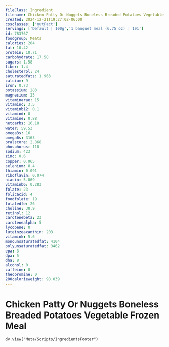 ```yaml
---
fileClass: Ingredient
filename: Chicken Patty Or Nuggets Boneless Breaded Potatoes Vegetable Frozen Meal
created: 2024-12-21T19:27:02-06:00
cssclasses: ['nutFact']
servings: ['Default | 100g','1 banquet meal (6.75 oz) | 191']
id: 783767
foodgroup: Meats
calories: 204
fat: 10.42
protein: 10.71
carbohydrate: 17.58
sugars: 1.58
fiber: 1.4
cholesterol: 24
saturatedfats: 1.963
calcium: 9
iron: 0.73
potassium: 283
magnesium: 25
vitaminarae: 15
vitaminc: 3.5
vitaminb12: 0.1
vitamind: 0
vitamine: 0.88
netcarbs: 16.18
water: 59.53
omega3s: 16
omega6s: 3163
pralscore: 2.868
phosphorus: 118
sodium: 423
zinc: 0.6
copper: 0.065
selenium: 8.4
thiamin: 0.091
riboflavin: 0.074
niacin: 5.069
vitaminb6: 0.283
folate: 23
folicacid: 4
foodfolate: 19
folatedfe: 26
choline: 38.9
retinol: 12
carotenebeta: 23
carotenealpha: 5
lycopene: 0
luteinzeaxanthin: 203
vitamink: 5.6
monounsaturatedfat: 4104
polyunsaturatedfat: 3462
epa: 3
dpa: 5
dha: 8
alcohol: 0
caffeine: 0
theobromine: 0
200calorieweight: 98.039
---
```


# Chicken Patty Or Nuggets Boneless Breaded Potatoes Vegetable Frozen Meal

```dataviewjs
dv.view("Meta/Scripts/IngredientsFooter")
```